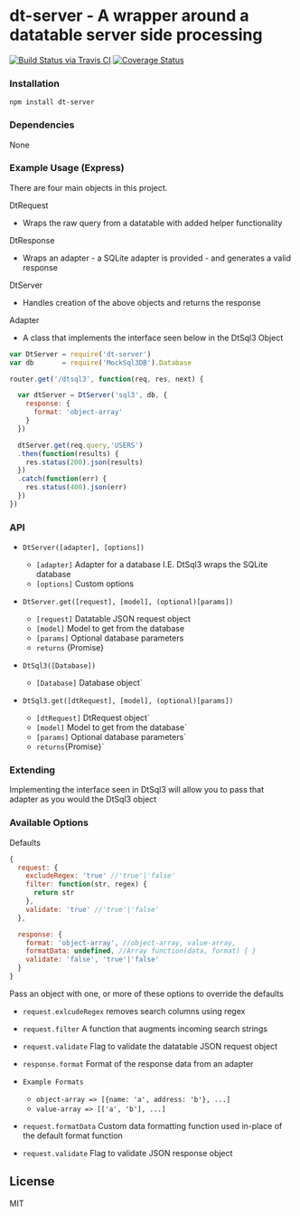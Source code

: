 dt-server -
A wrapper around a datatable server side processing
=======
[![Build Status via Travis CI](https://travis-ci.org/fekadeabdejene/dt-server.svg?branch=master)](https://travis-ci.org/fekadeabdejene/dt-server)
[![Coverage Status](https://coveralls.io/repos/github/fekadeabdejene/dt-server/badge.svg?branch=master)](https://coveralls.io/github/fekadeabdejene/dt-server?branch=master)
### Installation
```
npm install dt-server
```

### Dependencies
None


### Example Usage (Express)
There are four main objects in this project.

DtRequest  
  - Wraps the raw query from a datatable with added helper functionality

DtResponse
  - Wraps an adapter - a SQLite adapter is provided - and generates a valid response

DtServer   
  - Handles creation of the above objects and returns the response

Adapter
  - A class that implements the interface seen below in the DtSql3 Object

```js
var DtServer = require('dt-server')
var db       = require('MockSql3DB').Database

router.get('/dtsql3', function(req, res, next) {  

  var dtServer = DtServer('sql3', db, {
    response: {
      format: 'object-array'
    }
  })

  dtServer.get(req.query,'USERS')
  .then(function(results) {
    res.status(200).json(results)
  })
  .catch(function(err) {
    res.status(400).json(err)
  })
})
```

### API

- `DtServer([adapter], [options])`
  * `[adapter]` Adapter for a database I.E. DtSql3 wraps the SQLite database
  * `[options]` Custom options

- `DtServer.get([request], [model], (optional)[params])`
  * `[request]` Datatable JSON request object
  * `[model]` Model to get from the database
  * `[params]` Optional database parameters
  * `returns` {Promise}

- `DtSql3([Database])`
  * `[Database]` Database object`

- `DtSql3.get([dtRequest], [model], (optional)[params])`
  * `[dtRequest]` DtRequest object`
  * `[model]` Model to get from the database`
  * `[params]` Optional database parameters`
  * `returns`{Promise}`

### Extending
Implementing the interface seen in DtSql3 will allow you to pass that adapter
as you would the DtSql3 object

### Available Options
Defaults
```js
{
  request: {
    excludeRegex: 'true' //'true'|'false'
    filter: function(str, regex) {
      return str
    },
    validate: 'true' //'true'|'false'
  },

  response: {
    format: 'object-array', //object-array, value-array,
    formatData: undefined, //Array function(data, format) { }
    validate: 'false', 'true'|'false'
  }
}
```

Pass an object with one, or more of these options to override the defaults
* `request.exlcudeRegex` removes search columns using regex
* `request.filter` A function that augments incoming search strings
* `request.validate` Flag to validate the datatable JSON request object
* `response.format` Format of the response data from an adapter

* `Example Formats`
   * `object-array => [{name: 'a', address: 'b'}, ...]`
   * `value-array => [['a', 'b'], ...]`
* `request.formatData` Custom data formatting function used in-place of the default format function
* `request.validate` Flag to validate JSON response object

## License
MIT
